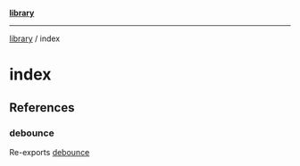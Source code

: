 [**library**](../README.md)

***

[library](../modules.md) / index

# index

## References

### debounce

Re-exports [debounce](../core/utils/functions/debounce.md)
